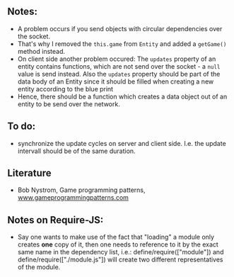 ## Notes:

 - A problem occurs if you send objects with circular dependencies over the socket.
 - That's why I removed the `this.game` from `Entity` and added a `getGame()` method instead.
 - On client side another problem occured: The `updates` property of an entity contains functions, which are not send over the socket - a `null` value is send instead. Also the `updates` property should be part of the data body of an Entity since it should be filled when creating a new entity according to the blue print
 - Hence, there should be a function which creates a data object out of an entity to be send over the network.

## To do:

 - synchronize the update cycles on server and client side. I.e. the update intervall should be of the same duration.



## Literature

- Bob Nystrom, Game programming patterns, www.gameprogrammingpatterns.com


## Notes on Require-JS:
 
- Say one wants to make use of the fact that "loading" a module only creates **one** copy of it, then one needs to reference to it by the exact same name in the dependency list, i.e.: define/require(["module"]) and define/require(["./module.js"]) will create two different representatives of the module.

